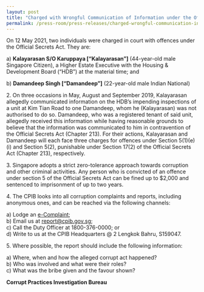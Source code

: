 ```yaml
---
layout: post
title: "Charged with Wrongful Communication of Information under the Official Secrets Act"
permalink: /press-room/press-releases/charged-wrongful-communication-information-under-official-secrets-act/
---
```

On 12 May 2021, two individuals were charged in court with offences under the Official Secrets Act. They are:

a) **Kalayarasan S/O Karuppaya [“Kalayarasan”]** (44-year-old male Singapore Citizen), a Higher Estate Executive with the Housing & Development Board (“HDB”) at the material time; and

b) **Damandeep Singh [“Damandeep”]** (22-year-old male Indian National)

2\.        On three occasions in May, August and September 2019, Kalayarasan allegedly communicated information on the HDB’s impending inspections of a unit at Kim Tian Road to one Damandeep, whom he (Kalayarasan) was not authorised to do so. Damandeep, who was a registered tenant of said unit, allegedly received this information while having reasonable grounds to believe that the information was communicated to him in contravention of the Official Secrets Act (Chapter 213). For their actions, Kalayarasan and Damandeep will each face three charges for offences under Section 5(1)(e)(i) and Section 5(2), punishable under Section 17(2) of the Official Secrets Act (Chapter 213), respectively.

3\.        Singapore adopts a strict zero-tolerance approach towards corruption and other criminal activities. Any person who is convicted of an offence under section 5 of the Official Secrets Act can be fined up to $2,000 and sentenced to imprisonment of up to two years.

4\.        The CPIB looks into all corruption complaints and reports, including anonymous ones, and can be reached via the following channels:

a) Lodge an [e-Complaint](/e-services/e-complaint-for-corrupt-conduct);<br>
b) Email us at <a class="spamspan" href="mailto:report@cpib.gov.sg">report@cpib.gov.sg</a>;<br />
c) Call the Duty Officer at 1800-376-0000; or<br />
d) Write to us at the CPIB Headquarters @ 2 Lengkok Bahru, S159047.

5\.        Where possible, the report should include the following information:

a) Where, when and how the alleged corrupt act happened?<br />
b) Who was involved and what were their roles?<br />
c) What was the bribe given and the favour shown?

**Corrupt Practices Investigation Bureau**
